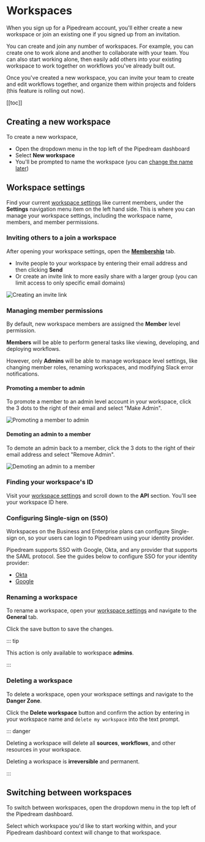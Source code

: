 # Workspaces

When you sign up for a Pipedream account, you'll either create a new workspace or join an existing one if you signed up from an invitation.

You can create and join any number of workspaces. For example, you can create one to work alone and another to collaborate with your team. You can also start working alone, then easily add others into your existing workspace to work together on workflows you've already built out.

Once you've created a new workspace, you can invite your team to create and edit workflows together, and organize them within projects and folders (this feature is rolling out now).

[[toc]]

## Creating a new workspace

To create a new workspace,

- Open the dropdown menu in the top left of the Pipedream dashboard
- Select **New workspace**
- You'll be prompted to name the workspace (you can [change the name later](/workspaces/#renaming-a-workspace))

## Workspace settings

Find your current [workspace settings](https://pipedream.com/settings/account) like current members, under the **Settings** navigation menu item on the left hand side. This is where you can manage your workspace settings, including the workspace name, members, and member permissions.

### Inviting others to a join a workspace

After opening your workspace settings, open the [**Membership**](https://pipedream.com/settings/users) tab.

- Invite people to your workspace by entering their email address and then clicking **Send**
- Or create an invite link to more easily share with a larger group (you can limit access to only specific email domains)

![Creating an invite link](https://res.cloudinary.com/pipedreamin/image/upload/v1688074217/Google_Chrome_-_Settings_-_Users_-_Pipedream_2023-06-29_at_2.28.12_PM_xy33fl.png)

### Managing member permissions

By default, new workspace members are assigned the **Member** level permission.

**Members** will be able to perform general tasks like viewing, developing, and deploying workflows.

However, only **Admins** will be able to manage workspace level settings, like changing member roles, renaming workspaces, and modifying Slack error notifications.

#### Promoting a member to admin

To promote a member to an admin level account in your workspace, click the 3 dots to the right of their email and select "Make Admin".

![Promoting a member to admin](https://res.cloudinary.com/pipedreamin/image/upload/v1688075628/making_admin_btkbh7.gif)

#### Demoting an admin to a member

To demote an admin back to a member, click the 3 dots to the right of their email address and select "Remove Admin".

![Demoting an admin to a member](https://res.cloudinary.com/pipedreamin/image/upload/v1688075628/removing_admin_wez5km.gif)

### Finding your workspace's ID

Visit your [workspace settings](https://pipedream.com/settings/account) and scroll down to the **API** section. You'll see your workspace ID here.

### Configuring Single-sign on (SSO)

Workspaces on the Business and Enterprise plans can configure Single-sign on, so your users can login to Pipedream using your identity provider.

Pipedream supports SSO with Google, Okta, and any provider that supports the SAML protocol. See the guides below to configure SSO for your identity provider:

- [Okta](/workspaces/sso/okta/)
- [Google](/workspaces/sso/google/)

### Renaming a workspace

To rename a workspace, open your [workspace settings](https://pipedream.com/settings/account) and navigate to the **General** tab.

Click the save button to save the changes.

::: tip

This action is only available to workspace **admins**.

:::

### Deleting a workspace

To delete a workspace, open your workspace settings and navigate to the **Danger Zone**.

Click the **Delete workspace** button and confirm the action by entering in your workspace name and `delete my workspace` into the text prompt.

::: danger

Deleting a workspace will delete all **sources**, **workflows**, and other resources in your workspace.

Deleting a workspace is **irreversible** and permanent.

:::

## Switching between workspaces

To switch between workspaces, open the dropdown menu in the top left of the Pipedream dashboard.

Select which workspace you'd like to start working within, and your Pipedream dashboard context will change to that workspace.
